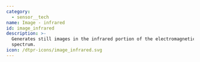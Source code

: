 ```yaml
---
category:
  - sensor__tech
name: Image - infrared
id: image_infrared
description: >-
  Generates still images in the infrared portion of the electromagnetic
  spectrum.
icon: /dtpr-icons/image_infrared.svg
---
```


